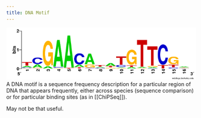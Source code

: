 ```yaml
---
title: DNA Motif
---
```


![DNA Logo](image.png) A DNA motif is a sequence frequency description for a
particular region of DNA that appears frequently, either across species
(sequence comparison) or for particular binding sites (as in [[ChiPSeq]]).

May not be that useful.
